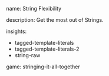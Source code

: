name: String Flexibility

description: Get the most out of Strings.

insights:
  - tagged-template-literals
  - tagged-template-literals-2
  - string-raw

game: stringing-it-all-together